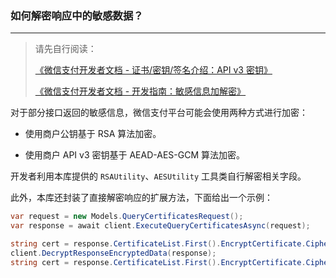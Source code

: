 ﻿### 如何解密响应中的敏感数据？

---

> 请先自行阅读：
>
> [《微信支付开发者文档 - 证书/密钥/签名介绍：API v3 密钥》](https://pay.weixin.qq.com/wiki/doc/apiv3_partner/wechatpay/wechatpay3_2.shtml)
>
> [《微信支付开发者文档 - 开发指南：敏感信息加解密》](https://pay.weixin.qq.com/wiki/doc/apiv3_partner/wechatpay/wechatpay4_3.shtml)

对于部分接口返回的敏感信息，微信支付平台可能会使用两种方式进行加密：

-   使用商户公钥基于 RSA 算法加密。

-   使用商户 API v3 密钥基于 AEAD-AES-GCM 算法加密。

开发者利用本库提供的 `RSAUtility`、`AESUtility` 工具类自行解密相关字段。

此外，本库还封装了直接解密响应的扩展方法，下面给出一个示例：

```csharp
var request = new Models.QueryCertificatesRequest();
var response = await client.ExecuteQueryCertificatesAsync(request);

string cert = response.CertificateList.First().EncryptCertificate.CipherText; // 此时仍是密文
client.DecryptResponseEncryptedData(response);
string cert = response.CertificateList.First().EncryptCertificate.CipherText; // 此时已是明文
```
